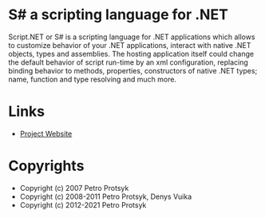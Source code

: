 # S# a scripting language for .NET

Script.NET or S# is a scripting language for .NET applications which allows 
to customize behavior of your .NET applications, interact with native .NET 
objects, types and assemblies. The hosting application itself could change 
the default behavior of script run-time by an xml configuration, replacing
binding behavior to methods, properties, constructors of native .NET types; 
name, function and type resolving and much more.

# Links

* [Project Website](http://www.protsyk.com/scriptdotnet)


# Copyrights

* Copyright (c) 2007 Petro Protsyk
* Copyright (c) 2008-2011 Petro Protsyk, Denys Vuika
* Copyright (c) 2012-2021 Petro Protsyk
